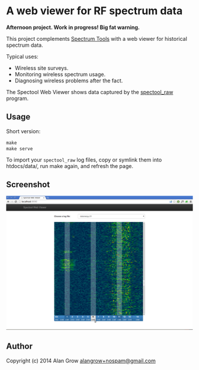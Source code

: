 # A web viewer for RF spectrum data #

**Afternoon project. Work in progress! Big fat warning.**

This project complements [Spectrum Tools](https://www.kismetwireless.net/spectools/) with a web viewer for historical spectrum data.

Typical uses:

* Wireless site surveys.
* Monitoring wireless spectrum usage.
* Diagnosing wireless problems after the fact.

The Spectool Web Viewer shows data captured by the [spectool_raw](http://manpages.ubuntu.com/manpages/hardy/man1/spectool_raw.1.html) program.

## Usage ##

Short version:

    make
    make serve

To import your `spectool_raw` log files, copy or symlink them into htdocs/data/, run make again, and refresh the page.

## Screenshot ##

![Spectool Web Viewer](./htdocs/img/spectool-web-screenshot-2014.02.10.png)

## Author ##

Copyright (c) 2014
Alan Grow <alangrow+nospam@gmail.com>
